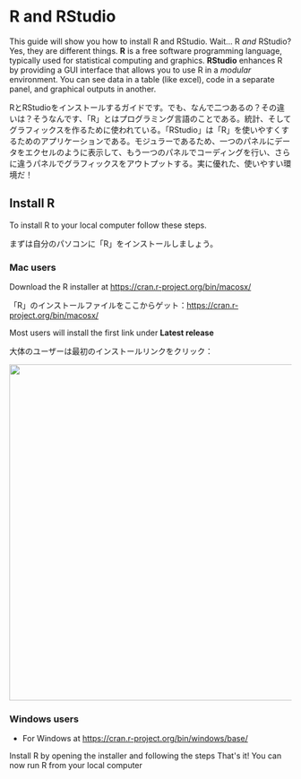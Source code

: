 # R and RStudio

This guide will show you how to install R and RStudio. Wait... R *and* RStudio? Yes, they are different things. **R** is a free software programming language, typically used for statistical computing and graphics. **RStudio** enhances R by providing a GUI interface that allows you to use R in a *modular* environment. You can see data in a table (like excel), code in a separate panel, and graphical outputs in another.

RとRStudioをインストールするガイドです。でも、なんで二つあるの？その違いは？そうなんです、「R」とはプログラミング言語のことである。統計、そしてグラフィックスを作るために使われている。「RStudio」は「R」を使いやすくするためのアプリケーションである。モジュラーであるため、一つのパネルにデータをエクセルのように表示して、もう一つのパネルでコーディングを行い、さらに違うパネルでグラフィックスをアウトプットする。実に優れた、使いやすい環境だ！

## Install R

To install R to your local computer follow these steps.

まずは自分のパソコンに「R」をインストールしましょう。

### Mac users

Download the R installer at https://cran.r-project.org/bin/macosx/

「R」のインストールファイルをここからゲット：https://cran.r-project.org/bin/macosx/

Most users will install the first link under **Latest release**

大体のユーザーは最初のインストールリンクをクリック：

<kbd><img src="https://user-images.githubusercontent.com/825990/188417265-5a74847a-bcdf-424a-bcfc-ae1361a96b13.png" width=600></kbd>


### Windows users


- For Windows at https://cran.r-project.org/bin/windows/base/

Install R by opening the installer and following the steps
That's it! You can now run R from your local computer
